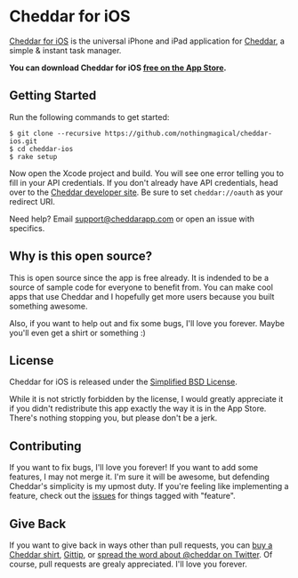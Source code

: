 # Cheddar for iOS

[Cheddar for iOS](http://cheddarapp.com/apps) is the universal iPhone and iPad application for [Cheddar](http://cheddarapp.com), a simple & instant task manager.

**You can download Cheddar for iOS [free on the App Store](http://itunes.apple.com/app/id524382948?partnerId=30&siteID=gCug0Bwa2R0).**


## Getting Started

Run the following commands to get started:

    $ git clone --recursive https://github.com/nothingmagical/cheddar-ios.git
    $ cd cheddar-ios
    $ rake setup

Now open the Xcode project and build. You will see one error telling you to fill in your API credentials. If you don't already have API credentials, head over to the [Cheddar developer site](http://cheddarapp.com/developer). Be sure to set `cheddar://oauth` as your redirect URI.

Need help? Email <support@cheddarapp.com> or open an issue with specifics.


## Why is this open source?

This is open source since the app is free already. It is indended to be a source of sample code for everyone to benefit from. You can make cool apps that use Cheddar and I hopefully get more users because you built something awesome.

Also, if you want to help out and fix some bugs, I'll love you forever. Maybe you'll even get a shirt or something :)


## License

Cheddar for iOS is released under the [Simplified BSD License](https://github.com/nothingmagical/cheddar-ios/blob/master/LICENSE).

While it is not strictly forbidden by the license, I would greatly appreciate it if you didn't redistribute this app exactly the way it is in the App Store. There's nothing stopping you, but please don't be a jerk.


## Contributing

If you want to fix bugs, I'll love you forever! If you want to add some features, I may not merge it. I'm sure it will be awesome, but defending Cheddar's simplicity is my upmost duty. If you're feeling like implementing a feature, check out the [issues](https://github.com/nothingmagical/cheddar-ios/issues) for things tagged with "feature".


## Give Back

If you want to give back in ways other than pull requests, you can [buy a Cheddar shirt](http://cheddarapp.com/store), [Gittip](https://www.gittip.com/samsoffes/), or [spread the word about @cheddar on Twitter](http://twitter.com/cheddar). Of course, pull requests are grealy appreciated. I'll love you forever.
